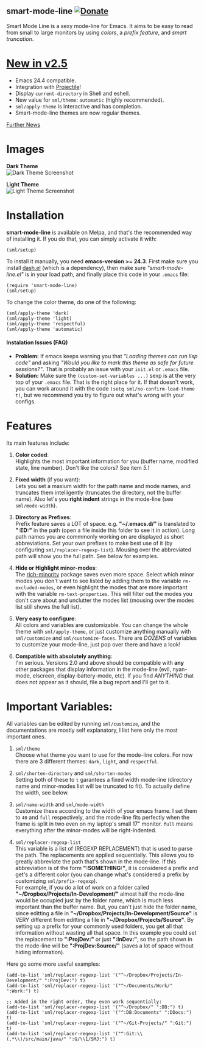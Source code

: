 smart-mode-line [![Donate](https://www.paypalobjects.com/en_US/i/btn/btn_donate_SM.gif)](https://www.paypal.com/cgi-bin/webscr?cmd=_s-xclick&hosted_button_id=GLZLRLW72Q8G2)
---------------

Smart Mode Line is a sexy mode-line for Emacs. It aims to be easy to
read from small to large monitors by using *colors*, a *prefix feature*, and
*smart truncation*. 

[New in v2.5](https://github.com/Bruce-Connor/smart-mode-line/blob/master/news.md)
===========
- Emacs 24.4 compatible.
- Integration with [Projectile](https://github.com/bbatsov/projectile)!
- Display `current-directory` in Shell and eshell.
- New value for `sml/theme`: `automatic` (highly recommended).
- `sml/apply-theme` is interactive and has completion.
- Smart-mode-line themes are now regular themes.

[Further News](https://github.com/Bruce-Connor/smart-mode-line/blob/master/news.md)

Images
======
**Dark Theme**  
![Dark Theme Screenshot](https://raw.github.com/Bruce-Connor/smart-mode-line/master/screenshot-2013-11-11-dark.png)

**Light Theme**  
![Light Theme Screenshot](https://raw.github.com/Bruce-Connor/smart-mode-line/master/screenshot-2013-11-11-light.png)

Installation
===
**smart-mode-line** is available on Melpa, and that's the recommended
way of installing it. If you do that, you can simply activate it with:

    (sml/setup)

To install it manually, you need **emacs-version >= 24.3**. First
make sure you install [dash.el](https://github.com/magnars/dash.el)
(which is a dependency), then make sure *"smart-mode-line.el"* is in
your load path, and finally place this code in your `.emacs` file:

    (require 'smart-mode-line)
    (sml/setup)

To change the color theme, do one of the following:

    (sml/apply-theme 'dark)
    (sml/apply-theme 'light)
    (sml/apply-theme 'respectful)
    (sml/apply-theme 'automatic)

#### Instalation Issues (FAQ) ####

- **Problem:** If emacs keeps warning you that *"Loading themes can run
lisp code"* and asking *"Would you like to mark this theme as safe for
future sessions?"*. That is probably an issue with your `init.el` or
`.emacs` file.
- **Solution:** Make sure the `(custom-set-variables ...)` sexp is at
  the very top of your `.emacs` file. That is the right place for it.
  If that doesn't work, you can work around it with the code `(setq sml/no-confirm-load-theme t)`,
  but we recommend you try to figure out what's wrong with your configs.
  
Features
===
Its main features include:

 1. **Color coded**:  
    Highlights the most important information for you
    (buffer name, modified state, line number). Don't
    like the colors? See item *5.*!

 2. **Fixed width** (if you want):  
    Lets you set a maxium width for the path name and mode names, and
    truncates them intelligently (truncates the directory, not the
    buffer name). Also let's you **right indent** strings in the
    mode-line (see `sml/mode-width`).

 3. **Directory as Prefixes**:  
    Prefix feature saves a LOT of space. e.g. **"~/.emacs.d/"**
    is translated to **":ED:"** in the path (open a file inside
    this folder to see it in action). Long path names you
    are commmonly working on are displayed as short
    abbreviations. Set your own prefixes to make best use
    of it (by configuring `sml/replacer-regexp-list`). Mousing
    over the abbreviated path will show you the full
    path. See below for examples.  	

 4. **Hide or Highlight minor-modes**:  
    The [rich-minority](https://github.com/Bruce-Connor/rich-minority)
    package saves even more space. Select which minor modes you don't
    want to see listed by adding them to the variable
    `rm-excluded-modes`, or even highlight the modes that are more
    important with the variable `rm-text-properties`. This will filter
    out the modes you don't care about and unclutter the modes list
    (mousing over the modes list still shows the full list).

 5. **Very easy to configure**:  
    All colors and variables are customizable. You can change the
    whole theme with `sml/apply-theme`, or just customize anything
    manually with `sml/customize` and `sml/customize-faces`. There are
    *DOZENS* of variables to customize your mode-line, just pop over
    there and have a look!

 6. **Compatible with absolutely anything**:  
    I'm serious. Versions 2.0 and above should be compatible with
    **any** other packages that display information in the mode-line
    (evil, nyan-mode, elscreen, display-battery-mode, etc). If you
    find *ANYTHING* that does not appear as it should, file a bug report
    and I'll get to it.
    
Important Variables:
===
All variables can be edited by running `sml/customize`, and the
documentations are mostly self explanatory, I list here only the
most important ones.

 1. `sml/theme`  
  Choose what theme you want to use for the mode-line colors. For now
  there are 3 different themes: `dark`, `light`, and `respectful`.
 
 1. `sml/shorten-directory` and `sml/shorten-modes`  
  Setting both of these to `t` garantees a fixed width mode-line
  (directory name and minor-modes list will be truncated to fit). To
  actually define the width, see below.
  
 2. `sml/name-width` and `sml/mode-width`  
  Customize these according to the width of your emacs frame. I set
  them to `40` and `full` respectively, and the mode-line fits
  perfectly when the frame is split in two even on my laptop's small
  17" monitor. `full` means everything after the minor-modes will be
  right-indented.
  
 3. `sml/replacer-regexp-list`  
  This variable is a list of (REGEXP REPLACEMENT) that is used
  to parse the path. The replacements are applied
  sequentially. This allows you to greatly abbreviate the path
  that's shown in the mode-line. If this abbreviation is of
  the form **":SOMETHING:"**, it is considered a prefix and get's
  a different color (you can change what's considered a prefix
  by customizing `sml/prefix-regexp`).  
  For example, if you do a lot of work on a folder called
  **"~/Dropbox/Projects/In-Development/"** almost half the
  mode-line would be occupied just by the folder name, which
  is much less important than the buffer name. But, you can't
  just hide the folder name, since editting a file in
  **"~/Dropbox/Projects/In-Development/Source"** is VERY different
  from editting a file in **"~/Dropbox/Projects/Source"**. By
  setting up a prefix for your commonly used folders, you get
  all that information without wasting all that space. In this
  example you could set the replacement to **":ProjDev:"** or just
  **":InDev:"**, so the path shown in the mode-line will be
  **":ProjDev:Source/"** (saves a lot of space without hiding
  information).  

Here go some more useful examples:

    (add-to-list 'sml/replacer-regexp-list '("^~/Dropbox/Projects/In-Development/" ":ProjDev:") t)
    (add-to-list 'sml/replacer-regexp-list '("^~/Documents/Work/" ":Work:") t)
    
    ;; Added in the right order, they even work sequentially:
    (add-to-list 'sml/replacer-regexp-list '("^~/Dropbox/" ":DB:") t)
    (add-to-list 'sml/replacer-regexp-list '("^:DB:Documents" ":DDocs:") t)
    (add-to-list 'sml/replacer-regexp-list '("^~/Git-Projects/" ":Git:") t)
    (add-to-list 'sml/replacer-regexp-list '("^:Git:\\(.*\\)/src/main/java/" ":G/\\1/SMJ:") t)
